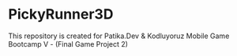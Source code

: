 # PickyRunner3D
This repository is created for Patika.Dev &amp; Kodluyoruz Mobile Game Bootcamp V - (Final Game Project 2)
